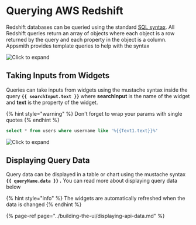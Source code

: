 # Querying AWS Redshift

Redshift databases can be queried using the standard [SQL syntax](https://docs.aws.amazon.com/redshift/latest/dg/cm_chap_SQLCommandRef.html). All 
Redshift queries return an array of objects where each object is a row returned by the query and each property in the 
object is a column. Appsmith provides template queries to help with the syntax

![Click to expand](../../.gitbook/assets/redshift_select_query.gif)

## Taking Inputs from Widgets

Queries can take inputs from widgets using the mustache syntax inside the query **`{{ searchInput.text }}`** where **searchInput** is the name of the widget and **text** is the property of the widget.

{% hint style="warning" %}
Don't forget to wrap your params with single quotes
{% endhint %}

```sql
select * from users where username like '%{{Text1.text}}%'
```

![Click to expand](../../.gitbook/assets/redshift_query_widget_input.gif)

## Displaying Query Data

Query data can be displayed in a table or chart using the mustache syntax **`{{ queryName.data }}` .** You can read more about displaying query data below

{% hint style="info" %}
The widgets are automatically refreshed when the data is changed
{% endhint %}

{% page-ref page="../building-the-ui/displaying-api-data.md" %}

